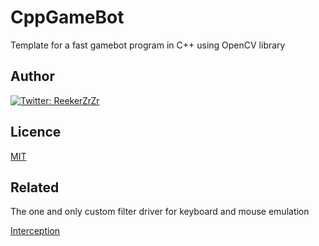 # CppGameBot

Template for a fast gamebot program in C++ using OpenCV library


## Author
[![Twitter: ReekerZrZr](https://img.shields.io/twitter/follow/ReekerZrZr?style=social)](https://x.com/ReekerZrZr)

## Licence

[MIT](https://opensource.org/licenses/mit-license.php)
## Related

The one and only custom filter driver for keyboard and mouse emulation

[Interception](https://github.com/oblitum/Interception)


